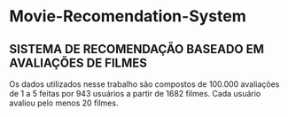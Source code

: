 # Movie-Recomendation-System

## SISTEMA DE RECOMENDAÇÃO BASEADO EM AVALIAÇÕES DE FILMES

Os dados utilizados nesse trabalho são compostos de 100.000 avaliações de 1 a 5 feitas por 943 usuários a partir de 1682 filmes. Cada usuário avaliou pelo menos 20 filmes.

